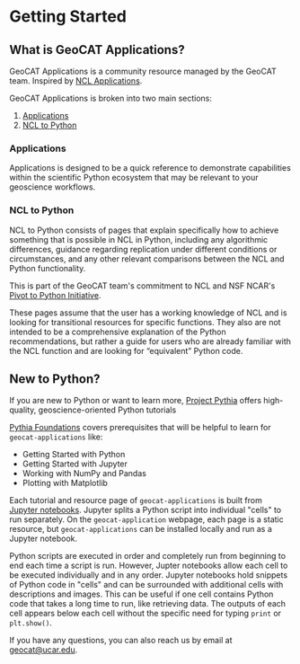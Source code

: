 # Getting Started

## What is GeoCAT Applications?

GeoCAT Applications is a community resource managed by the GeoCAT team. Inspired by
[NCL Applications](https://www.ncl.ucar.edu/Applications/).

GeoCAT Applications is broken into two main sections:
1. [Applications](https://ncar.github.io/geocat-applications/)
2. [NCL to Python](https://ncar.github.io/geocat-applications/ncl/ncl_index/ncl_index.html)

### Applications
Applications is designed to be a quick reference to demonstrate capabilities within the scientific
Python ecosystem that may be relevant to your geoscience workflows.

### NCL to Python
NCL to Python consists of pages that explain specifically how to achieve something that is possible
in NCL in Python, including any algorithmic differences, guidance regarding replication under different
conditions or circumstances, and any other relevant comparisons between the NCL and Python functionality.

This is part of the GeoCAT team's commitment to NCL and NSF NCAR's [Pivot to Python Initiative](https://www.ncl.ucar.edu/Document/Pivot_to_Python/).

These pages assume that the user has a working knowledge of NCL and is looking for transitional
resources for specific functions. They also are not intended to be a comprehensive explanation of
the Python recommendations, but rather a guide for users who are already familiar with the NCL
function and are looking for “equivalent” Python code.

## New to Python?
If you are new to Python or want to learn more, [Project Pythia](https://projectpythia.org/) offers high-quality, geoscience-oriented
Python tutorials

[Pythia Foundations](https://foundations.projectpythia.org/landing-page.html) covers prerequisites that
will be helpful to learn for `geocat-applications` like:

- Getting Started with Python
- Getting Started with Jupyter
- Working with NumPy and Pandas
- Plotting with Matplotlib

Each tutorial and resource page of `geocat-applications` is built from [Jupyter notebooks](https://jupyterbook.org/en/stable/intro.html).
Jupyter splits a Python script into individual "cells" to run separately. On the `geocat-application` webpage,
each page is a static resource, but `geocat-applications` can be installed locally and run as a Jupyter notebook.

Python scripts are executed in order and completely run from beginning to end each time a script is run. However,
Jupter notebooks allow each cell to be executed individually and in any order. Jupyter notebooks hold snippets of
Python code in "cells" and can be surrounded with additional cells with descriptions and images. This can be useful
if one cell contains Python code that takes a long time to run, like retrieving data. The outputs of each cell appears
below each cell without the specific need for typing `print` or `plt.show()`.

If you have any questions, you can also reach us by email at [geocat@ucar.edu](geocat@ucar.edu).
